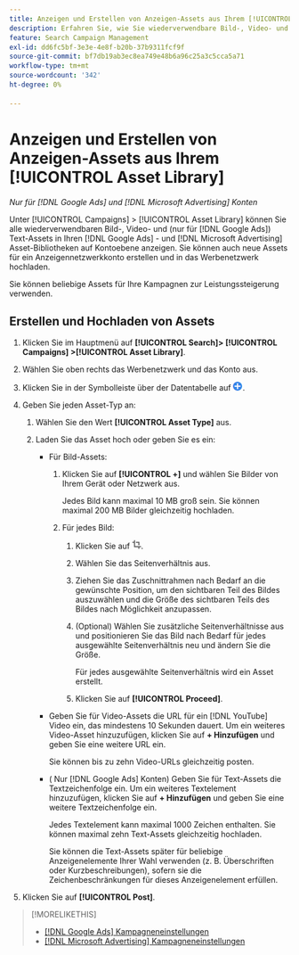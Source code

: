 ```yaml
---
title: Anzeigen und Erstellen von Anzeigen-Assets aus Ihrem [!UICONTROL Asset Library]
description: Erfahren Sie, wie Sie wiederverwendbare Bild-, Video- und Text-Assets für Ihre Asset-Bibliotheken auf  [!DNL Google Ads] und  [!DNL Microsoft Advertising]  Kontoebene anzeigen und erstellen.
feature: Search Campaign Management
exl-id: dd6fc5bf-3e3e-4e8f-b20b-37b9311fcf9f
source-git-commit: bf7db19ab3ec8ea749e48b6a96c25a3c5cca5a71
workflow-type: tm+mt
source-wordcount: '342'
ht-degree: 0%

---
```


# Anzeigen und Erstellen von Anzeigen-Assets aus Ihrem [!UICONTROL Asset Library]

*Nur für [!DNL Google Ads] und [!DNL Microsoft Advertising] Konten*

Unter [!UICONTROL Campaigns] > [!UICONTROL Asset Library] können Sie alle wiederverwendbaren Bild-, Video- und (nur für [!DNL Google Ads]) Text-Assets in Ihren [!DNL Google Ads] - und [!DNL Microsoft Advertising] Asset-Bibliotheken auf Kontoebene anzeigen. Sie können auch neue Assets für ein Anzeigennetzwerkkonto erstellen und in das Werbenetzwerk hochladen.

Sie können beliebige Assets für Ihre Kampagnen zur Leistungssteigerung verwenden.

## Erstellen und Hochladen von Assets

1. Klicken Sie im Hauptmenü auf **[!UICONTROL Search]> [!UICONTROL Campaigns] >[!UICONTROL Asset Library]**.

1. Wählen Sie oben rechts das Werbenetzwerk und das Konto aus.

1. Klicken Sie in der Symbolleiste über der Datentabelle auf ![Hochladen](/help/search-social-commerce/assets/add.png "Hochladen").

1. Geben Sie jeden Asset-Typ an:

   1. Wählen Sie den Wert **[!UICONTROL Asset Type]** aus.

   1. Laden Sie das Asset hoch oder geben Sie es ein:

      * Für Bild-Assets:

         1. Klicken Sie auf **[!UICONTROL +]** und wählen Sie Bilder von Ihrem Gerät oder Netzwerk aus.

            Jedes Bild kann maximal 10 MB groß sein. Sie können maximal 200 MB Bilder gleichzeitig hochladen.

         1. Für jedes Bild:

            1. Klicken Sie auf ![Zuschneiden](/help/search-social-commerce/assets/crop.png "Zuschneiden").

            1. Wählen Sie das Seitenverhältnis aus.

            1. Ziehen Sie das Zuschnittrahmen nach Bedarf an die gewünschte Position, um den sichtbaren Teil des Bildes auszuwählen und die Größe des sichtbaren Teils des Bildes nach Möglichkeit anzupassen.

            1. (Optional) Wählen Sie zusätzliche Seitenverhältnisse aus und positionieren Sie das Bild nach Bedarf für jedes ausgewählte Seitenverhältnis neu und ändern Sie die Größe.

               Für jedes ausgewählte Seitenverhältnis wird ein Asset erstellt.

            1. Klicken Sie auf **[!UICONTROL Proceed]**.

      * Geben Sie für Video-Assets die URL für ein [!DNL YouTube] Video ein, das mindestens 10 Sekunden dauert. Um ein weiteres Video-Asset hinzuzufügen, klicken Sie auf **+ Hinzufügen** und geben Sie eine weitere URL ein.

        Sie können bis zu zehn Video-URLs gleichzeitig posten.

      * ( Nur [!DNL Google Ads] Konten) Geben Sie für Text-Assets die Textzeichenfolge ein. Um ein weiteres Textelement hinzuzufügen, klicken Sie auf **+ Hinzufügen** und geben Sie eine weitere Textzeichenfolge ein.

        Jedes Textelement kann maximal 1000 Zeichen enthalten. Sie können maximal zehn Text-Assets gleichzeitig hochladen.

        Sie können die Text-Assets später für beliebige Anzeigenelemente Ihrer Wahl verwenden (z. B. Überschriften oder Kurzbeschreibungen), sofern sie die Zeichenbeschränkungen für dieses Anzeigenelement erfüllen.

1. Klicken Sie auf **[!UICONTROL Post]**.

>[!MORELIKETHIS]
>
>* [[!DNL Google Ads] Kampagneneinstellungen](/help/search-social-commerce/campaign-management/campaigns/campaign-settings-google.md)
>* [[!DNL Microsoft Advertising] Kampagneneinstellungen](/help/search-social-commerce/campaign-management/campaigns/campaign-settings-microsoft.md)
